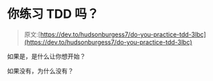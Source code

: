 # 你练习 TDD 吗？

> 原文:[https://dev.to/hudsonburgess7/do-you-practice-tdd-3lbc](https://dev.to/hudsonburgess7/do-you-practice-tdd-3lbc)

如果是，是什么让你想开始？

如果没有，为什么没有？